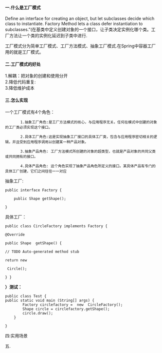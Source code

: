 #### 一.什么是工厂模式

Define an interface for creating an object, but let subclasses decide which class to instantiate. Factory Method lets a class defer instantiation to subclasses.”\(在基类中定义创建对象的一个接口，让子类决定实例化哪个类。工厂方法让一个类的实例化延迟到子类中进行.

工厂模式分为简单工厂模式、工厂方法模式、抽象工厂模式.在Spring中容器工厂用的就是工厂模式。

#### 二.工厂模式的好处

1.解耦：把对象的创建和使用分开  
   2.降低代码重复:  
   3.降低维护成本

#### 三.怎么实现

一个工厂模式有4个角色：

```
       1.抽象工厂角色:是工厂方法模式的核心，与应用程序无关。任何在模式中创建的对象的工厂类必须实现这个接口。

       2.具体工厂角色:这是实现抽象工厂接口的具体工厂类，包含与应用程序密切相关的逻辑，并且受到应用程序调用以创建某一种产品对象。

       3.抽象产品角色: 工厂方法模式所创建的对象的超类型，也就是产品对象的共同父类或共同拥有的接口。

       4.具体产品角色: 这个角色实现了抽象产品角色所定义的接口。某具体产品有专门的具体工厂创建，它们之间往往一一对应
```

 抽象工厂: 

`public interface Factory {`

`     public Shape getShape(); `

`}   `   

具体工厂：

`public class CircleFactory implements Factory {`

`@Override`

`public Shape  getShape() { `

`// TODO Auto-generated method stub`

`return new`

` Circle();`

` } } `

**）测试：**

```
public class Test {
public static void main (String[] args) {
        Factory circlefactory =  new  CircleFactory();
        Shape circle = circlefactory.getShape();
        circle.draw();
    }

}
```



四:实用场景

五.

